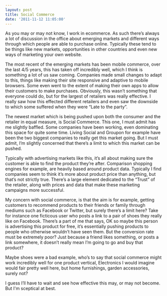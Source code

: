 ```yaml
---
layout: post
title: Social Commerce
date: '2011-11-12 11:05:00'
---
```


<p>As you may or may not know, I work in ecommerce. As such there&rsquo;s always a lot of discussion in the office about emerging markets and different ways through which people are able to purchase online. Typically these tend to be things like new markets, opportunities in other countries and even new ways of marketing your own website.</p>
<p>The most recent of the emerging markets has been mobile commerce, over the last 4/5 years, this has taken off incredibly well, which I think is something a lot of us saw coming. Companies made small changes to adapt to this, things like making their site responsive and adaptive to mobile browsers. Some even went to the extent of making their own apps to allow their customers to make purchases. Obviously, this wasn&rsquo;t something that everyone could do, but for the largest of retailers was really effective. I really saw how this effected different retailers and even saw the downside to which some suffered when they were &ldquo;Late to the party&rdquo;.</p>
<p>The newest market which is being pushed upon both the consumer and the retailer in equal measure, is Social Commerce. This one, I must admit has me slightly baffled. Some companies have been working, even dominating this space for quite some time. Living Social and Groupon for example have been the two biggest companies to really get this market going. But I must admit, I&rsquo;m slightly concerned that there&rsquo;s a limit to which this market can be pushed.</p>
<p>Typically with advertising markets like this, it&rsquo;s all about making sure the customer is able to find the product they&rsquo;re after. Comparison shopping engines for example, are heavily based around product data. Typically I find companies seem to think it&rsquo;s more about product price than anything, but that&rsquo;s not strictly true. There&rsquo;s a large element dedicated to the &ldquo;Trust&rdquo; of the retailer, along with prices and data that make these marketing campaigns more successful.</p>
<p>My concern with social commerce, is that the aim is for example, getting customers to recommend products to their friends or family through mediums such as Facebook or Twitter, but surely there&rsquo;s a limit here? Take for instance one ficticous user who posts a link to a pair of shoes they really like on Facebook. There&rsquo;s a part of me that says, OK so maybe this person is advertising this product for free, it&rsquo;s essentially pushing products to people who otherwise wouldn&rsquo;t have seen them. But the conversion rate must be extremely poor? Just because a friend likes something, or posts a link somewhere, it doesn&rsquo;t really mean I&rsquo;m going to go and buy that product?</p>
<p>Maybe shoes were a bad example, who&rsquo;s to say that social commerce might work incredibly well for one product vertical, Electronics I would imagine would fair pretty well here, but home furnishings, garden accessories, surely not?</p>
<p>I guess I&rsquo;ll have to wait and see how effective this may, or may not become. But I&#39;m sceptical at best.</p>
<p> </p>
